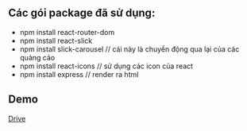 ## Các gói package đã sử dụng:  

- npm install react-router-dom  
- npm install react-slick  
- npm install slick-carousel // cái này là chuyển động qua lại của các quảng cáo  
- npm install react-icons // sử dụng các icon của react  
- npm install express // render ra html  

##  Demo

[Drive](https://drive.google.com/file/d/1Vw9ikvD-t3neBCEZQDQT1pkHru5Zwm8h/view?usp=sharing)

